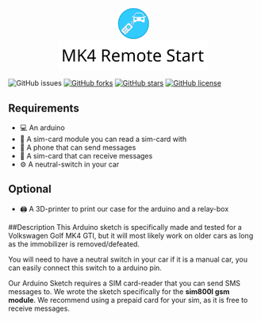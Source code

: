 <p align="center">
<img src="https://raw.githubusercontent.com/SivertGullbergHansen/GolfMk4RemoteStart/main/Media/logo.png" style="max-width: 100%;" width="12.5%"><br/>
<img src="https://raw.githubusercontent.com/SivertGullbergHansen/GolfMk4RemoteStart/main/Media/title.png" style="max-width: 100%;" width="60%"><br/>

![GitHub issues](https://img.shields.io/github/issues/sivertgullberghansen/golfmk4remotestart) [![GitHub forks](https://img.shields.io/github/forks/SivertGullbergHansen/GolfMk4RemoteStart)](https://github.com/SivertGullbergHansen/GolfMk4RemoteStart/network) [![GitHub stars](https://img.shields.io/github/stars/SivertGullbergHansen/GolfMk4RemoteStart)](https://github.com/SivertGullbergHansen/GolfMk4RemoteStart/stargazers) [![GitHub license](https://img.shields.io/github/license/SivertGullbergHansen/GolfMk4RemoteStart)](https://github.com/SivertGullbergHansen/GolfMk4RemoteStart)</p>

## Requirements
- :computer: An arduino
- :floppy_disk: A sim-card module you can read a sim-card with
- :iphone: A phone that can send messages
- :calling: A sim-card that can receive messages
- :gear: A neutral-switch in your car

## Optional
- :printer: A 3D-printer to print our case for the arduino and a relay-box

##Description
This Arduino sketch is specifically made and tested for a Volkswagen Golf MK4 GTI, but it will most likely work on older cars as long as the immobilizer is removed/defeated.

You will need to have a neutral switch in your car if it is a manual car, you can easily connect this switch to a arduino pin. 

Our Arduino Sketch requires a SIM card-reader that you can send SMS messages to. We wrote the sketch specifically for the **sim800l gsm module**. 
We recommend using a prepaid card for your sim, as it is free to receive messages. 
